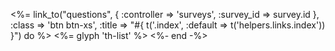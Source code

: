  <%= link_to("questions", { :controller => 'surveys', :survey_id => survey.id }, :class => 'btn btn-xs', 
            :title => "#{ t('.index', :default => t('helpers.links.index')) }") do %>
      <%= glyph 'th-list' %>
  <%- end -%>
